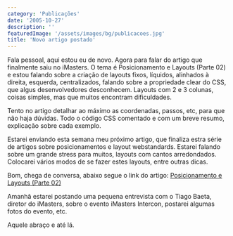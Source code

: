 ```yaml
---
category: 'Publicações'
date: '2005-10-27'
description: ''
featuredImage: '/assets/images/bg/publicacoes.jpg'
title: 'Novo artigo postado'
---
```


Fala pessoal, aqui estou eu de novo. Agora para falar do artigo que finalmente saiu no iMasters. O tema é Posicionamento e Layouts (Parte 02) e estou falando sobre a criação de layouts fixos, líquidos, alinhados à direita, esquerda, centralizados, falando sobre a propriedade clear do CSS, que algus desenvolvedores desconhecem. Layouts com 2 e 3 colunas, coisas simples, mas que muitos encontram dificuldades.

Tento no artigo detalhar ao máximo as coordenadas, passos, etc, para que não haja dúvidas. Todo o código CSS comentado e com um breve resumo, explicação sobre cada exemplo.

Estarei enviando esta semana meu próximo artigo, que finaliza estra série de artigos sobre posicionamentos e layout webstandards. Estarei falando sobre um grande stress para muitos, layouts com cantos arredondados. Colocarei vários modos de se fazer estes layouts, entre outras dicas.

Bom, chega de conversa, abaixo segue o link do artigo: [Posicionamento e Layouts (Parte 02)](http://www.imasters.com.br/artigo.php?cn=3638&cc=280 'Visitar Artigo [Este link abre em uma nova janela]')

Amanhã estarei postando uma pequena entrevista com o Tiago Baeta, diretor do iMasters, sobre o evento iMasters Intercon, postarei algumas fotos do evento, etc.

Aquele abraço e até lá.
